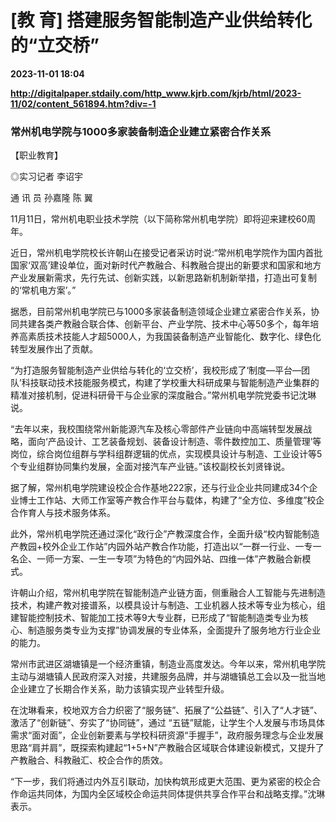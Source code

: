 # [教 育] 搭建服务智能制造产业供给转化的“立交桥”

**2023-11-01 18:04**

**http://digitalpaper.stdaily.com/http_www.kjrb.com/kjrb/html/2023-11/02/content_561894.htm?div=-1**

### 常州机电学院与1000多家装备制造企业建立紧密合作关系

 【职业教育】

 ◎实习记者 李诏宇

 通 讯 员 孙嘉隆 陈 翼

 11月11日，常州机电职业技术学院（以下简称常州机电学院）即将迎来建校60周年。

 近日，常州机电学院校长许朝山在接受记者采访时说:“常州机电学院作为国内首批国家‘双高’建设单位，面对新时代产教融合、科教融合提出的新要求和国家和地方产业发展新需求，先行先试、创新实践，以新思路新机制新举措，打造出可复制的‘常机电方案’。”

 据悉，目前常州机电学院已与1000多家装备制造领域企业建立紧密合作关系，协同共建各类产教融合联合体、创新平台、产业学院、技术中心等50多个，每年培养高素质技术技能人才超5000人，为我国装备制造产业智能化、数字化、绿色化转型发展作出了贡献。

 “为打造服务智能制造产业供给与转化的‘立交桥’，我校形成了‘制度—平台—团队’科技联动技术技能服务模式，构建了学校重大科研成果与智能制造产业集群的精准对接机制，促进科研骨干与企业家的深度融合。”常州机电学院党委书记沈琳说。

 “去年以来，我校围绕常州新能源汽车及核心零部件产业链向中高端转型发展战略，面向‘产品设计、工艺装备规划、装备设计制造、零件数控加工、质量管理’等岗位，综合岗位组群与学科组群逻辑的优点，实现模具设计与制造、工业设计等5个专业组群协同集约发展，全面对接汽车产业链。”该校副校长刘贤锋说。

 据了解，常州机电学院建设校企合作基地222家，还与行业企业共同建成34个企业博士工作站、大师工作室等产教合作平台与载体，构建了“全方位、多维度”校企合作育人与技术服务体系。

 此外，常州机电学院还通过深化“政行企”产教深度合作，全面升级“校内智能制造产教园+校外企业工作站”内园外站产教合作功能，打造出以“一群一行业、一专一名企、一师一方案、一生一专项”为特色的“内园外站、四维一体”产教融合新模式。

 许朝山介绍，常州机电学院在智能制造产业链方面，侧重融合人工智能与先进制造技术，构建产教对接谱系，以模具设计与制造、工业机器人技术等专业为核心，组建智能控制技术、智能加工技术等9大专业群，已形成了“智能制造类专业为核心、制造服务类专业为支撑”协调发展的专业体系，全面提升了服务地方行业企业的能力。

 常州市武进区湖塘镇是一个经济重镇，制造业高度发达。今年以来，常州机电学院主动与湖塘镇人民政府深入对接，共建服务品牌，并与湖塘镇总工会以及一批当地企业建立了长期合作关系，助力该镇实现产业转型升级。

 在沈琳看来，校地双方合力织密了“服务链”、拓展了“公益链”、引入了“人才链”、激活了“创新链”、夯实了“协同链”，通过 “五链”赋能，让学生个人发展与市场具体需求“面对面”，企业创新要素与学校科研资源“手握手”，政府服务理念与企业发展思路“肩并肩”，既探索构建起“1+5+N”产教融合区域联合体建设新模式，又提升了产教融合、科教融汇、校企合作的质效。

 “下一步，我们将通过内外互引联动，加快构筑形成更大范围、更为紧密的校企合作命运共同体，为国内全区域校企命运共同体提供共享合作平台和战略支撑。”沈琳表示。